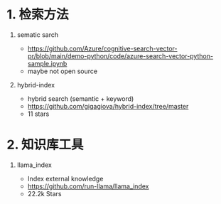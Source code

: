 # 1. 检索方法

1. sematic sarch 
   - https://github.com/Azure/cognitive-search-vector-pr/blob/main/demo-python/code/azure-search-vector-python-sample.ipynb
   - maybe not open source

2. hybrid-index
   
   - hybrid search (semantic + keyword)
   - https://github.com/gigagiova/hybrid-index/tree/master
   - 11 stars


# 2. 知识库工具

1. llama_index

   - Index external knowledge
   - https://github.com/run-llama/llama_index
   -  22.2k Stars